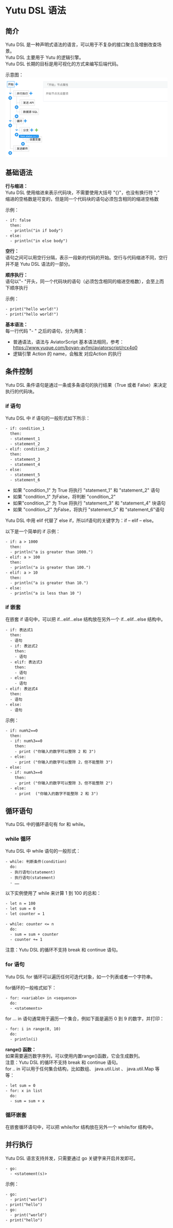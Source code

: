 # Yutu DSL 语法

## 简介
Yutu DSL 是一种声明式语法的语言，可以用于不复杂的接口聚合及增删改查场景。  
Yutu DSL 主要用于 Yutu 的逻辑引擎。  
Yutu DSL 长期的目标是用可视化的方式来编写后端代码。  
  
示意图：  
![image](README.png)

## 基础语法
**行与缩进：**  
Yutu DSL 使用缩进来表示代码块，不需要使用大括号 "{}"，也没有换行符 ";"  
缩进的空格数是可变的，但是同一个代码块的语句必须包含相同的缩进空格数  
  
示例：  
```
- if: false
  then:
  - println("in if body")
- else:
  - println("in else body")
```
  
**空行：**  
语句之间可以用空行分隔，表示一段新的代码的开始。空行与代码缩进不同，空行并不是 Yutu DSL 语法的一部分。  
  
**顺序执行：**  
语句以"- "开头，同一个代码块的语句（必须包含相同的缩进空格数），会至上而下顺序执行  
  
示例：  
```
- print("hello world!")
- print("hello world!")
```
  
**基本语法：**  
每一行代码 "- " 之后的语句，分为两类：  
- 普通语法，语法与 AviatorScript 基本语法相同，参考：https://www.yuque.com/boyan-avfmj/aviatorscript/rcx4q0  
- 逻辑引擎 Action 的 name，会触发 对应Action 的执行  
  
## 条件控制
Yutu DSL 条件语句是通过一条或多条语句的执行结果（True 或者 False）来决定执行的代码块。  
  
### if 语句
Yutu DSL 中 if 语句的一般形式如下所示：  
```
- if: condition_1
  then:
  - statement_1
  - statement_2
- elif: condition_2
  then:
  - statement_3
  - statement_4
- else:
  - statement_5
  - statement_6
```
  
* 如果 "condition_1" 为 True 将执行 "statement_1" 和 "statement_2" 语句
* 如果 "condition_1" 为False，将判断 "condition_2"
* 如果"condition_2" 为 True 将执行 "statement_3" 和 "statement_4" 块语句
* 如果 "condition_2" 为False，将执行 "statement_5" 和 "statement_6"语句
  
Yutu DSL 中用 elif 代替了 else if，所以if语句的关键字为：if – elif – else。  
  
以下是一个简单的 if 示例：  
```
- if: a > 1000
  then:
  - println("a is greater than 1000.")
- elif: a > 100 
  then:
  - println("a is greater than 100.")
- elif: a > 10
  then:
  - println("a is greater than 10.")
- else:
  - println("a is less than 10 ")
```
  
### if 嵌套
在嵌套 if 语句中，可以把 if...elif...else 结构放在另外一个 if...elif...else 结构中。  
```
- if: 表达式1
  then:
  - 语句
  - if: 表达式2
    then:
    - 语句
  - elif: 表达式3
    then:
    - 语句
  - else:
    - 语句
- elif: 表达式4
  then:
  - 语句
- else:
  - 语句
```
  
示例：  
```
- if: num%2==0
  then:
  - if: num%3==0
    then:
    - print ("你输入的数字可以整除 2 和 3")
  - else:
    - print ("你输入的数字可以整除 2，但不能整除 3")
- else:
  - if: num%3==0
    then:
    - print ("你输入的数字可以整除 3，但不能整除 2")
  - else:
    - print  ("你输入的数字不能整除 2 和 3")
```

## 循环语句
Yutu DSL 中的循环语句有 for 和 while。  
  
### while 循环
Yutu DSL 中 while 语句的一般形式：  
```
- while: 判断条件(condition)
  do:
  - 执行语句(statement)
  - 执行语句(statement)
  - ……
```
  
以下实例使用了 while 来计算 1 到 100 的总和：  
```
- let n = 100
- let sum = 0
- let counter = 1
​
- while: counter <= n
  do:
  - sum = sum + counter
  - counter += 1
```
  
注意：Yutu DSL 的循环不支持 break 和 continue 语句。  
  
### for 语句
Yutu DSL for 循环可以遍历任何可迭代对象，如一个列表或者一个字符串。  
  
for循环的一般格式如下：  
```
- for: <variable> in <sequence>
  do:
  - <statements>
```
  
for ... in 语句通常用于遍历一个集合，例如下面是遍历 0 到 9 的数字，并打印：  
```
- for: i in range(0, 10)
  do:
  - println(i)
```
  
**range() 函数：**  
如果需要遍历数字序列，可以使用内置range()函数，它会生成数列。  
注意：Yutu DSL 的循环不支持 break 和 continue 语句。  
for .. in 可以用于任何集合结构，比如数组、 java.util.List 、 java.util.Map 等等：  
  
```
- let sum = 0
- for: x in list
  do:
  - sum = sum + x
```
  
### 循环嵌套
在嵌套循环语句中，可以把 while/for 结构放在另外一个 while/for 结构中。  
  
## 并行执行
Yutu DSL 语言支持并发，只需要通过 go 关键字来开启并发即可。  
```
- go:
  - <statement(s)>
```
  
示例：  
```
- go: 
  - print("world")
- print("hello")
- go: 
  - print("world")
- print("hello")
```